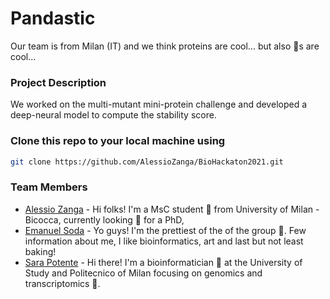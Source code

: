 # Pandastic
Our team is from Milan (IT) and we think proteins are cool... but also 🐼s are cool...

### Project Description
We worked on the multi-mutant mini-protein challenge and developed a deep-neural model to compute the stability score.

### Clone this repo to your local machine using
```bash
git clone https://github.com/AlessioZanga/BioHackaton2021.git
```

### Team Members
- [Alessio Zanga](https://www.linkedin.com/in/alessio-zanga/) - Hi folks! I'm a MsC student 📖 from University of Milan - Bicocca, currently looking 👀 for a PhD,
- [Emanuel Soda](https://www.linkedin.com/in/emanuel-michele-soda-5b3565188/) - Yo guys! I'm the prettiest of the of the group 💅. Few information about me, I like bioinformatics, art and last but not least baking!
- [Sara Potente](https://www.linkedin.com/in/sara-potente-831472136/) - Hi there! I'm a bioinformatician 🔬 at the University of Study and Politecnico of Milan focusing on genomics and transcriptomics 🦄. 



